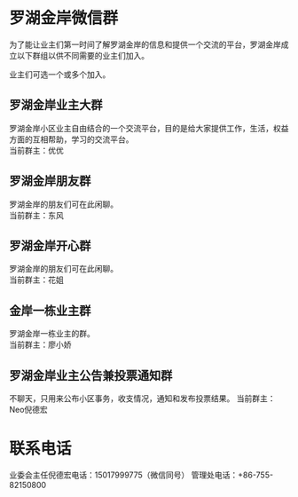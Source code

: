 # 罗湖金岸微信群

为了能让业主们第一时间了解罗湖金岸的信息和提供一个交流的平台，罗湖金岸成立以下群组以供不同需要的业主们加入。

业主们可选一个或多个加入。
  
  
  
  
## 罗湖金岸业主大群
罗湖金岸小区业主自由结合的一个交流平台，目的是给大家提供工作，生活，权益方面的互相帮助，学习的交流平台。  
当前群主：优优
  
  
  
  
## 罗湖金岸朋友群  
罗湖金岸的朋友们可在此闲聊。  
当前群主：东风
  
  
  
  
## 罗湖金岸开心群  
罗湖金岸的朋友们可在此闲聊。  
当前群主：花姐
  
  
  
  
## 金岸一栋业主群  
罗湖金岸一栋业主的群。  
当前群主：廖小娇
  
  
  
  
## 罗湖金岸业主公告兼投票通知群  
不聊天，只用来公布小区事务，收支情况，通知和发布投票结果。
当前群主：Neo倪德宏
  
  
  
  
# 联系电话
业委会主任倪德宏电话：15017999775（微信同号）
管理处电话：+86-755-82150800



